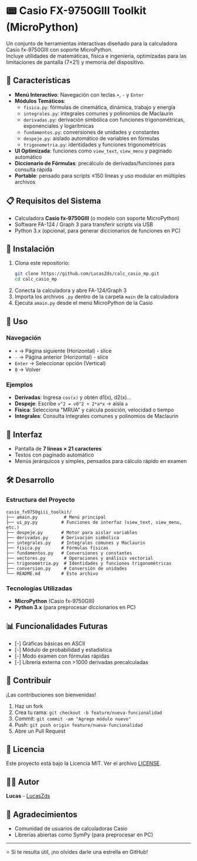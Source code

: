 # 📟 Casio FX-9750GIII Toolkit (MicroPython)

Un conjunto de herramientas interactivas diseñado para la calculadora Casio fx-9750GIII con soporte MicroPython.  
Incluye utilidades de matemáticas, física e ingeniería, optimizadas para las limitaciones de pantalla (7×21) y memoria del dispositivo.

## 🚀 Características

- **Menú Interactivo**: Navegación con teclas `+`, `-` y `Enter`  
- **Módulos Temáticos**:
  - `fisica.py`: fórmulas de cinemática, dinámica, trabajo y energía
  - `integrales.py`: integrales comunes y polinomios de Maclaurin
  - `derivadas.py`: derivación simbólica con funciones trigonométricas, exponenciales y logarítmicas
  - `fundamentos.py`: conversiones de unidades y constantes
  - `despeje.py`: aislado automático de variables en fórmulas
  - `trigonometria.py`: identidades y funciones trigonométricas
- **UI Optimizada**: funciones como `view_text`, `view_menu` y paginado automático
- **Diccionario de Fórmulas**: precálculo de derivadas/funciones para consulta rápida
- **Portable**: pensado para scripts ≤150 líneas y uso modular en múltiples archivos

## 📋 Requisitos del Sistema

- Calculadora **Casio fx-9750GIII** (o modelo con soporte MicroPython)  
- Software FA-124 / Graph 3 para transferir scripts vía USB  
- Python 3.x (opcional, para generar diccionarios de funciones en PC)

## 🔧 Instalación

1. Clona este repositorio:
   ```bash
   git clone https://github.com/LucasZds/calc_casio_mp.git
   cd calc_casio_mp
   ```
2. Conecta la calculadora y abre FA-124/Graph 3  
3. Importa los archivos `.py` dentro de la carpeta `main` de la calculadora  
4. Ejecuta `amain.py` desde el menú MicroPython de la Casio  

## 📱 Uso

### Navegación
- `+` → Página siguiente (Horizontal) - slice 
- `-` → Página anterior  (Horizontal) - slice 
- `Enter` → Seleccionar opción (Vertical)  
- `0` → Volver  

### Ejemplos
- **Derivadas**: Ingresa `cos(x)` y obtén d1(x), d2(x)…  
- **Despeje**: Escribe `v^2 = v0^2 + 2*a*x` → aísla `a`  
- **Física**: Selecciona "MRUA" y calcula posición, velocidad o tiempo  
- **Integrales**: Consulta integrales comunes y polinomios de Maclaurin  

## 🎨 Interfaz

- Pantalla de **7 líneas × 21 caracteres**  
- Textos con paginado automático  
- Menús jerárquicos y simples, pensados para cálculo rápido en examen  

## 🛠️ Desarrollo

### Estructura del Proyecto
```
casio_fx9750giii_toolkit/
├── amain.py          # Menú principal
├── ui_py.py         # Funciones de interfaz (view_text, view_menu, etc.)
├── despeje.py       # Motor para aislar variables
├── derivadas.py     # Derivación simbólica
├── integrales.py    # Integrales comunes y Maclaurin
├── fisica.py        # Fórmulas físicas
├── fundamentos.py   # Conversiones y constantes
├── vectores.py       # Operaciones y análisis vectorial
├── trigonometria.py  # Identidades y funciones trigonométricas
├── conversion.py     # Conversión de unidades
└── README.md        # Este archivo
```

### Tecnologías Utilizadas
- **MicroPython** (Casio fx-9750GIII)  
- **Python 3.x** (para preprocesar diccionarios en PC)  

## 📊 Funcionalidades Futuras

- [-] Gráficas básicas en ASCII  
- [-] Módulo de probabilidad y estadística  
- [-] Modo examen con fórmulas rápidas  
- [-] Librería externa con >1000 derivadas precalculadas  

## 🤝 Contribuir

¡Las contribuciones son bienvenidas!  
1. Haz un fork  
2. Crea tu rama: `git checkout -b feature/nueva-funcionalidad`  
3. Commit: `git commit -am "Agrego módulo nuevo"`  
4. Push: `git push origin feature/nueva-funcionalidad`  
5. Abre un Pull Request  

## 📝 Licencia

Este proyecto está bajo la Licencia MIT. Ver el archivo [LICENSE](LICENSE).

## 👨‍💻 Autor

**Lucas** - [LucasZds](https://github.com/LucasZds)

## 🙏 Agradecimientos

- Comunidad de usuarios de calculadoras Casio  
- Librerías abiertas como SymPy (para preprocesar en PC)   

---

⭐ Si te resulta útil, ¡no olvides darle una estrella en GitHub!
